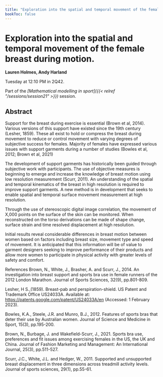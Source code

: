 ```yaml
---
title: "Exploration into the spatial and temporal movement of the female breast during motion."
bookToc: false
---
```


# Exploration into the spatial and temporal movement of the female breast during motion.

**Lauren Holmes, Andy Harland**

Tuesday at 12:10 PM in 2Q42.

Part of the *[Mathematical modelling in sport]({{< relref "/sessions/session21" >}})* session.

## Abstract

Support for the breast during exercise is essential (Brown et al, 2014). Various versions of this support have existed since the 19th century (Lesher, 1859). These all exist to hold or compress the breast during movement to reduce or control movement with varying degrees of subjective success for females. Majority of females have expressed various issues with support garments during a number of studies (Bowles et al, 2012; Brown et al, 2021)

The development of support garments has historically been guided through subjective work with participants. The use of objective measures is beginning to emerge and increase the knowledge of breast motion using low resolution measurement (Scurr, 2011). An understanding of the spatial and temporal kinematics of the breast in high resolution is required to improve support garments. A new method is in development that seeks to enable spatial and temporal surface movement measurement at high resolution.

Through the use of stereoscopic digital image correlation, the movement of X,000 points on the surface of the skin can be monitored. When reconstructed on the torso derivations can be made of shape change, surface strain and time resolved displacement at high resolution.

Initial results reveal considerable differences in breast motion between women based on factors including breast size, movement type and speed of movement. It is anticipated that this information will be of value to garment designers seeking to improve performance of their products and allow more women to participate in physical activity with greater levels of safety and comfort.

References
Brown, N., White, J., Brasher, A. and Scurr, J., 2014. An investigation into breast support and sports bra use in female runners of the 2012 London Marathon. Journal of Sports Sciences, 32(9), pp.801-809.

Lesher, H S.,(1859). Breast-pab and perspiration-shield. US Patent and Trademark Office US24033A. Available at: https://patents.google.com/patent/US24033A/en (Accessed: 1 February 2023).

Bowles, K.A., Steele, J.R. and Munro, B.J., 2012. Features of sports bras that deter their use by Australian women. Journal of Science and Medicine in Sport, 15(3), pp.195-200.

Brown, N., Burbage, J. and Wakefield-Scurr, J., 2021. Sports bra use, preferences and fit issues among exercising females in the US, the UK and China. Journal of Fashion Marketing and Management: An International Journal, 25(3), pp.511-527.

Scurr, J.C., White, J.L. and Hedger, W., 2011. Supported and unsupported breast displacement in three dimensions across treadmill activity levels. Journal of sports sciences, 29(1), pp.55-61.



